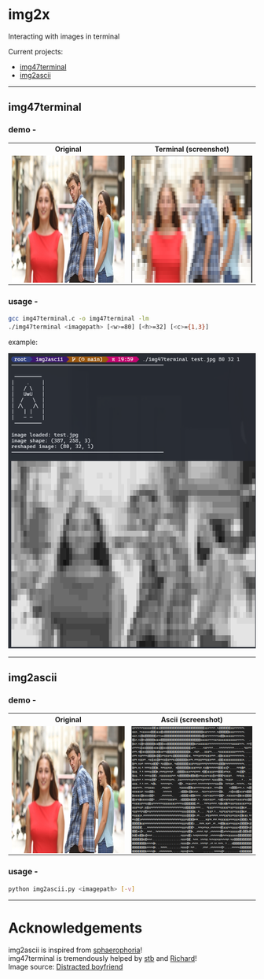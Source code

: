 # img2x
Interacting with images in terminal
  
Current projects:
- [img47terminal](./img47terminal/img47terminal.c)
- [img2ascii](./img2ascii/img2ascii.py)

---
## img47terminal 
### demo -
<table>
<th style="text-align:center">Original</th>
<th style="text-align:center">Terminal (screenshot)</th>
</tr>
<tr>
<td><img src="./images/test.jpg" align=left width=387 height=258></td>
<td><img src="./images/test_term.png" align=right width=387 height=258></td>
</tr>
</table>  

### usage -
```bash
gcc img47terminal.c -o img47terminal -lm
./img47terminal <imagepath> [<w>=80] [<h>=32] [<c>={1,3}]
```   
example: 

![](./images/img47term_usage.png)

---

## img2ascii 
### demo -
<table>
<th style="text-align:center">Original</th>
<th style="text-align:center">Ascii (screenshot)</th>
</tr>
<tr>
<td><img src="./images/test.jpg" align=left width=387 height=258></td>
<td><img src="./images/test_ascii_ss.png" align=right width=387 height=258></td>
</tr>
</table>  

### usage -
```bash
python img2ascii.py <imagepath> [-v]
```

--- 
# Acknowledgements
img2ascii is inspired from [sphaerophoria](https://www.twitch.tv/sphaerophoria)!  
img47terminal is tremendously helped by [stb](https://github.com/nothings/stb) and [Richard](https://stackoverflow.com/a/33206814)!  
Image source: [Distracted boyfriend](https://en.wikipedia.org/wiki/Distracted_boyfriend)
